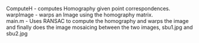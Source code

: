 ComputeH - computes Homography given point correspondences. </br>
warpImage - warps an Image using the homography matrix. </br>
main.m - Uses RANSAC to compute the homography and warps the image and finally does the image mosaicing between the two images, sbu1.jpg and sbu2.jpg
